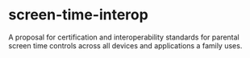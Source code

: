 # screen-time-interop
A proposal for certification and interoperability standards for parental screen time controls across all devices and applications a family uses.
